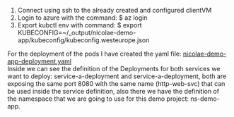 
1. Connect using ssh to the already created and configured clientVM
2. Login to azure with the command: $ az login
3. Export kubctl env with command: $ export KUBECONFIG=~/_output/nicolae-demo-app/kubeconfig/kubeconfig.westeurope.json

For the deployment of the pods I have created the yaml file: [nicolae-demo-app-deployment.yaml](nicolae-demo-app-deployment.yaml)  
Inside we can see the definition of the Deployments for both services we want to deploy: service-a-deployment and service-a-deployment, both are exposing the same port 8080 with the same name (http-web-svc) that can be used inside the service definition, also there we have the definition of the namespace that we are going to use for this demo project: ns-demo-app.